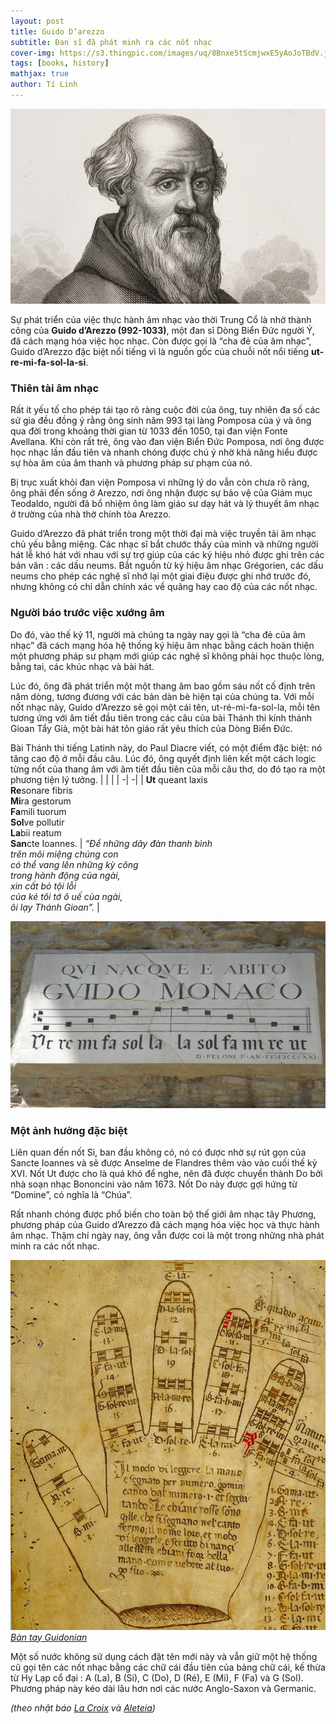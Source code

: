 ```yaml
---
layout: post
title: Guido D’arezzo
subtitle: Đan sĩ đã phát minh ra các nốt nhạc
cover-img: https://s3.thingpic.com/images/uq/8Bnxe5tScmjwxE5yAoJoTBdV.jpeg
tags: [books, history]
mathjax: true
author: Tí Linh
---
```

![Guido D'arezzo](/assets/img/post-imgs/guido1.jpg)

Sự phát triển của việc thực hành âm nhạc vào thời Trung Cổ là nhờ thành công của **Guido d’Arezzo (992-1033)**, một đan sĩ Dòng Biển Đức người Ý, đã cách mạng hóa việc học nhạc. Còn được gọi là “cha đẻ của âm nhạc”, Guido d’Arezzo đặc biệt nổi tiếng vì là nguồn gốc của chuỗi nốt nổi tiếng **ut-re-mi-fa-sol-la-si**.

### Thiên tài âm nhạc

Rất ít yếu tố cho phép tái tạo rõ ràng cuộc đời của ông, tuy nhiên đa số các sử gia đều đồng ý rằng ông sinh năm 993 tại làng Pomposa của ý và ông qua đời trong khoảng thời gian từ 1033 đến 1050, tại đan viện Fonte Avellana. Khi còn rất trẻ, ông vào đan viện Biển Đức Pomposa, nơi ông được học nhạc lần đầu tiên và nhanh chóng được chú ý nhờ khả năng hiểu được sự hòa âm của âm thanh và phương pháp sư phạm của nó.

Bị trục xuất khỏi đan viện Pomposa vì những lý do vẫn còn chưa rõ ràng, ông phải đến sống ở Arezzo, nơi ông nhận được sự bảo vệ của Giám mục Teodaldo, người đã bổ nhiệm ông làm giáo sư dạy hát và lý thuyết âm nhạc ở trường của nhà thờ chính tòa Arezzo.

Guido d’Arezzo đã phát triển trong một thời đại mà việc truyền tải âm nhạc chủ yếu bằng miệng. Các nhạc sĩ bắt chước thầy của mình và những người hát lễ khó hát với nhau với sự trợ giúp của các ký hiệu nhỏ được ghi trên các bản văn : các dấu neums. Bắt nguồn từ ký hiệu âm nhạc Grégorien, các dấu neums cho phép các nghệ sĩ nhớ lại một giai điệu được ghi nhớ trước đó, nhưng không có chỉ dẫn chính xác về quãng hay cao độ của các nốt nhạc.

### Người báo trước việc xướng âm

Do đó, vào thế kỷ 11, người mà chúng ta ngày nay gọi là “cha đẻ của âm nhạc” đã cách mạng hóa hệ thống ký hiệu âm nhạc bằng cách hoàn thiện một phương pháp sư phạm mới giúp các nghệ sĩ không phải học thuộc lòng, bằng tai, các khúc nhạc và bài hát.

Lúc đó, ông đã phát triển một một thang âm bao gồm sáu nốt cố định trên năm dòng, tương đương với các bản dàn bè hiện tại của chúng ta. Với mỗi nốt nhạc này, Guido d’Arezzo sẽ gọi một cái tên, ut-ré-mi-fa-sol-la, mỗi tên tương ứng với âm tiết đầu tiên trong các câu của bài Thánh thi kính thánh Gioan Tẩy Giả, một bài hát tôn giáo rất yêu thích của Dòng Biển Đức.

Bài Thánh thi tiếng Latinh này, do Paul Diacre viết, có một điểm đặc biệt: nó tăng cao độ ở mỗi đầu câu. Lúc đó, ông quyết định liên kết một cách logic từng nốt của thang âm với âm tiết đầu tiên của mỗi câu thơ, do đó tạo ra một phương tiện lý tưởng.
|  |  |
| -| -|
| **Ut** queant laxis<br>**Re**sonare fibris<br>**Mi**ra gestorum<br>**Fa**mili tuorum<br>**Sol**ve pollutir<br>**La**bii reatum<br>**San**cte Ioannes. | *“Để những dây đàn thanh bình<br>trên môi miệng chúng con<br>có thể vang lên những kỳ công<br>trong hành động của ngài,<br>xin cất bỏ tội lỗi<br>của kẻ tôi tớ ô uế của ngài,<br>ôi lạy Thánh Gioan”.* |

![Guido's Scale](/assets/img/post-imgs/guido2.jpg)

### Một ảnh hưởng đặc biệt

Liên quan đến nốt Si, ban đầu không có, nó có được nhờ sự rút gọn của Sancte Ioannes và sẽ được Anselme de Flandres thêm vào vào cuối thế kỷ XVI. Nốt Ut được cho là quá khó để nghe, nên đã được chuyển thành Do bởi nhà soạn nhạc Bononcini vào năm 1673. Nốt Do này được gợi hứng từ “Domine”, có nghĩa là “Chúa”.

Rất nhanh chóng được phổ biến cho toàn bộ thế giới âm nhạc tây Phương, phương pháp của Guido d’Arezzo đã cách mạng hóa việc học và thực hành âm nhạc. Thậm chí ngày nay, ông vẫn được coi là một trong những nhà phát minh ra các nốt nhạc.

![Guidonian hand](/assets/img/post-imgs/guido3.jpg)
<a href="https://www.missionsanluis.org/media/1968/guidonian-hand-information.pdf" target="_blank">*Bàn tay Guidonian*</a>

Một số nước không sử dụng cách đặt tên mới này và vẫn giữ một hệ thống cũ gọi tên các nốt nhạc bằng các chữ cái đầu tiên của bảng chữ cái, kế thừa từ Hy Lạp cổ đại : A (La), B (Si), C (Do), D (Ré), E (Mi), F (Fa) và G (Sol). Phương pháp này kéo dài lâu hơn nơi các nước Anglo-Saxon và Germanic.

*(theo nhật báo [La Croix](https://www.la-croix.com/Religion/Guido-dArezzo-moine-invente-notes-musique-2023-06-21-1201272468) và [Aleteia](https://fr.aleteia.org/2017/09/05/dou-vient-le-nom-des-notes-de-musique/))*
